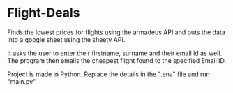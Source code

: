# Flight-Deals
Finds the lowest prices for flights using the armadeus API and puts the data into a google sheet using the sheety API.

It asks the user to enter their firstname, surname and their email id as well. The program then emails the cheapest flight found to the specified Email ID.

Project is made in Python. Replace the details in the ".env" file and run "main.py"
